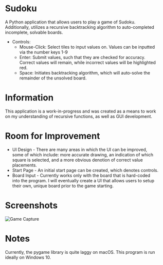 # Sudoku
A Python application that allows users to play a game of Sudoku. Additionally, utilizes a recursive backtracking algorithm to auto-completed incomplete, solvable boards.

- Controls:
	- Mouse-Click: Select tiles to input values on. Values can be inputted via the number keys 1-9
	- Enter: Submit values, such that they are checked for accuracy. Correct values will remain, while incorrect values will be highlighted red.
	- Space: Initiates backtracking algorithm, which will auto-solve the remainder of the unsolved board.

# Information
This application is a work-in-progress and was created as a means to work on my understanding of recursive functions, as well as GUI development.
# Room for Improvement
- UI Design - There are many areas in which the UI can be improved, some of which include: more accurate drawing, an indication of which square is selected, and a more obvious denotion of correct value placements. 
- Start Page - An initial start page can be created, which denotes controls.
- Board Input - Currently works only with the board that is hard-coded into the program. I will eventually create a UI that allows users to setup their own, unique board prior to the game starting.
# Screenshots
![Game Capture
](https://imgur.com/nKZYvNa)
# Notes
Currently, the pygame library is quite laggy on macOS. This program is run ideally on Windows 10.
